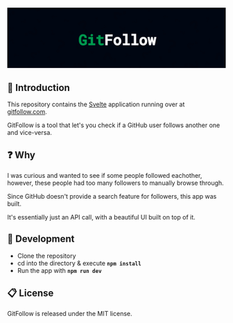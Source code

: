 <p align="center">
	<img src="images/header.png">
</p>

## 👋 Introduction

This repository contains the [Svelte](https://svelte.dev) application running over at [gitfollow.com](https://gitfollow.com).

GitFollow is a tool that let's you check if a GitHub user follows another one and vice-versa.

## ❓ Why

I was curious and wanted to see if some people followed eachother, however, these people had too many followers to manually browse through.

Since GitHub doesn't provide a search feature for followers, this app was built.

It's essentially just an API call, with a beautiful UI built on top of it.

## 🚀 Development

- Clone the repository
- cd into the directory & execute **`npm install`**
- Run the app with **`npm run dev`**

## 📋 License

GitFollow is released under the MIT license.
